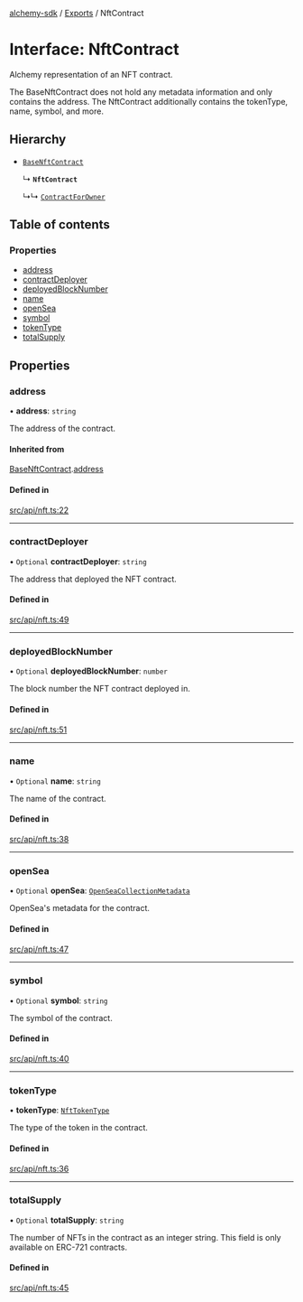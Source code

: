 [alchemy-sdk](../README.md) / [Exports](../modules.md) / NftContract

# Interface: NftContract

Alchemy representation of an NFT contract.

The BaseNftContract does not hold any metadata information and only contains
the address. The NftContract additionally contains the tokenType, name,
symbol, and more.

## Hierarchy

- [`BaseNftContract`](BaseNftContract.md)

  ↳ **`NftContract`**

  ↳↳ [`ContractForOwner`](ContractForOwner.md)

## Table of contents

### Properties

- [address](NftContract.md#address)
- [contractDeployer](NftContract.md#contractdeployer)
- [deployedBlockNumber](NftContract.md#deployedblocknumber)
- [name](NftContract.md#name)
- [openSea](NftContract.md#opensea)
- [symbol](NftContract.md#symbol)
- [tokenType](NftContract.md#tokentype)
- [totalSupply](NftContract.md#totalsupply)

## Properties

### address

• **address**: `string`

The address of the contract.

#### Inherited from

[BaseNftContract](BaseNftContract.md).[address](BaseNftContract.md#address)

#### Defined in

[src/api/nft.ts:22](https://github.com/alchemyplatform/alchemy-sdk-js/blob/e05babb/src/api/nft.ts#L22)

___

### contractDeployer

• `Optional` **contractDeployer**: `string`

The address that deployed the NFT contract.

#### Defined in

[src/api/nft.ts:49](https://github.com/alchemyplatform/alchemy-sdk-js/blob/e05babb/src/api/nft.ts#L49)

___

### deployedBlockNumber

• `Optional` **deployedBlockNumber**: `number`

The block number the NFT contract deployed in.

#### Defined in

[src/api/nft.ts:51](https://github.com/alchemyplatform/alchemy-sdk-js/blob/e05babb/src/api/nft.ts#L51)

___

### name

• `Optional` **name**: `string`

The name of the contract.

#### Defined in

[src/api/nft.ts:38](https://github.com/alchemyplatform/alchemy-sdk-js/blob/e05babb/src/api/nft.ts#L38)

___

### openSea

• `Optional` **openSea**: [`OpenSeaCollectionMetadata`](OpenSeaCollectionMetadata.md)

OpenSea's metadata for the contract.

#### Defined in

[src/api/nft.ts:47](https://github.com/alchemyplatform/alchemy-sdk-js/blob/e05babb/src/api/nft.ts#L47)

___

### symbol

• `Optional` **symbol**: `string`

The symbol of the contract.

#### Defined in

[src/api/nft.ts:40](https://github.com/alchemyplatform/alchemy-sdk-js/blob/e05babb/src/api/nft.ts#L40)

___

### tokenType

• **tokenType**: [`NftTokenType`](../enums/NftTokenType.md)

The type of the token in the contract.

#### Defined in

[src/api/nft.ts:36](https://github.com/alchemyplatform/alchemy-sdk-js/blob/e05babb/src/api/nft.ts#L36)

___

### totalSupply

• `Optional` **totalSupply**: `string`

The number of NFTs in the contract as an integer string. This field is only
available on ERC-721 contracts.

#### Defined in

[src/api/nft.ts:45](https://github.com/alchemyplatform/alchemy-sdk-js/blob/e05babb/src/api/nft.ts#L45)
